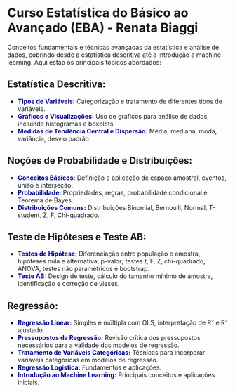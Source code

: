 # Curso Estatística do Básico ao Avançado (EBA) - Renata Biaggi

Conceitos fundamentais e técnicas avançadas da estatística e análise de dados, cobrindo desde a estatística descritiva até a introdução a machine learning. Aqui estão os principais tópicos abordados:

## Estatística Descritiva:
- <span style="color:darkblue;">**Tipos de Variáveis:**</span> Categorização e tratamento de diferentes tipos de variáveis.
- <span style="color:darkblue;">**Gráficos e Visualizações:**</span> Uso de gráficos para análise de dados, incluindo histogramas e boxplots.
- <span style="color:darkblue;">**Medidas de Tendência Central e Dispersão:**</span> Média, mediana, moda, variância, desvio padrão.

## Noções de Probabilidade e Distribuições:
- <span style="color:darkblue;">**Conceitos Básicos:**</span> Definição e aplicação de espaço amostral, eventos, união e interseção.
- <span style="color:darkblue;">**Probabilidade:**</span> Propriedades, regras, probabilidade condicional e Teorema de Bayes.
- <span style="color:darkblue;">**Distribuições Comuns:**</span> Distribuições Binomial, Bernoulli, Normal, T-student, Z, F, Chi-quadrado.

## Teste de Hipóteses e Teste AB:
- <span style="color:darkblue;">**Testes de Hipótese:**</span> Diferenciação entre população e amostra, hipóteses nula e alternativa, p-valor; testes t, F, Z, chi-quadrado, ANOVA, testes não paramétricos e bootstrap.
- <span style="color:darkblue;">**Teste AB:**</span> Design de teste, cálculo do tamanho mínimo de amostra, identificação e correção de vieses.

## Regressão:
- <span style="color:darkblue;">**Regressão Linear:**</span> Simples e múltipla com OLS, interpretação de R² e R² ajustado.
- <span style="color:darkblue;">**Pressupostos da Regressão:**</span> Revisão crítica dos pressupostos necessários para a validade dos modelos de regressão.
- <span style="color:darkblue;">**Tratamento de Variáveis Categóricas:**</span> Técnicas para incorporar variáveis categóricas em modelos de regressão.
- <span style="color:darkblue;">**Regressão Logística:**</span> Fundamentos e aplicações.
- <span style="color:darkblue;">**Introdução ao Machine Learning:**</span> Principais conceitos e aplicações iniciais.
